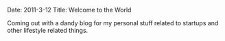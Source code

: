 Date: 2011-3-12
Title: Welcome to the World

Coming out with a dandy blog for my personal stuff related to startups and other lifestyle related things.